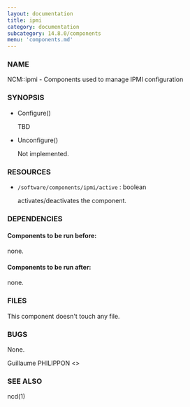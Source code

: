 ```yaml
---
layout: documentation
title: ipmi
category: documentation
subcategory: 14.8.0/components
menu: 'components.md'
---
```

### NAME

NCM::ipmi - Components used to manage IPMI configuration

### SYNOPSIS

- Configure()

    TBD

- Unconfigure()

    Not implemented.

### RESOURCES

- `/software/components/ipmi/active` : boolean

    activates/deactivates the component.

### DEPENDENCIES

#### Components to be run before:

none.

#### Components to be run after:

none.

### FILES

This component doesn't touch any file.

### BUGS

None.

Guillaume PHILIPPON <>

### SEE ALSO

ncd(1)
